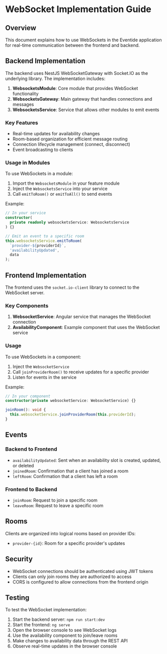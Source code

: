 # WebSocket Implementation Guide

## Overview
This document explains how to use WebSockets in the Eventide application for real-time communication between the frontend and backend.

## Backend Implementation

The backend uses NestJS WebSocketGateway with Socket.IO as the underlying library. The implementation includes:

1. **WebsocketsModule**: Core module that provides WebSocket functionality
2. **WebsocketsGateway**: Main gateway that handles connections and messages
3. **WebsocketsService**: Service that allows other modules to emit events

### Key Features

- Real-time updates for availability changes
- Room-based organization for efficient message routing
- Connection lifecycle management (connect, disconnect)
- Event broadcasting to clients

### Usage in Modules

To use WebSockets in a module:

1. Import the `WebsocketsModule` in your feature module
2. Inject the `WebsocketsService` into your service
3. Call `emitToRoom()` or `emitToAll()` to send events

Example:
```typescript
// In your service
constructor(
  private readonly websocketsService: WebsocketsService
) {}

// Emit an event to a specific room
this.websocketsService.emitToRoom(
  `provider-${providerId}`,
  'availabilityUpdated',
  data
);
```

## Frontend Implementation

The frontend uses the `socket.io-client` library to connect to the WebSocket server.

### Key Components

1. **WebsocketService**: Angular service that manages the WebSocket connection
2. **AvailabilityComponent**: Example component that uses the WebSocket service

### Usage

To use WebSockets in a component:

1. Inject the `WebsocketService`
2. Call `joinProviderRoom()` to receive updates for a specific provider
3. Listen for events in the service

Example:
```typescript
// In your component
constructor(private websocketService: WebsocketService) {}

joinRoom(): void {
  this.websocketService.joinProviderRoom(this.providerId);
}
```

## Events

### Backend to Frontend

- `availabilityUpdated`: Sent when an availability slot is created, updated, or deleted
- `joinedRoom`: Confirmation that a client has joined a room
- `leftRoom`: Confirmation that a client has left a room

### Frontend to Backend

- `joinRoom`: Request to join a specific room
- `leaveRoom`: Request to leave a specific room

## Rooms

Clients are organized into logical rooms based on provider IDs:
- `provider-{id}`: Room for a specific provider's updates

## Security

- WebSocket connections should be authenticated using JWT tokens
- Clients can only join rooms they are authorized to access
- CORS is configured to allow connections from the frontend origin

## Testing

To test the WebSocket implementation:

1. Start the backend server: `npm run start:dev`
2. Start the frontend: `ng serve`
3. Open the browser console to see WebSocket logs
4. Use the availability component to join/leave rooms
5. Make changes to availability data through the REST API
6. Observe real-time updates in the browser console